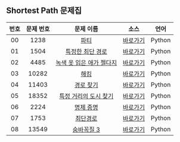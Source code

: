 ## Shortest Path 문제집

| 번호  | 문제 번호 |                            문제 이름                             |         소스         |  언어  |
| :---: | :-------: | :--------------------------------------------------------------: | :------------------: | :----: |
|  00   |   1238    |           [파티](https://www.acmicpc.net/problem/1238)           | [바로가기](../1238)  | Python |
|  01   |   1504    |     [특정한 최단 경로](https://www.acmicpc.net/problem/1504)     | [바로가기](../1504)  | Python |
|  02   |   4485    | [녹색 옷 입은 애가 젤다지](https://www.acmicpc.net/problem/4485) | [바로가기](../4485)  | Python |
|  03   |   10282   |          [해킹](https://www.acmicpc.net/problem/10282)           | [바로가기](../10282) | Python |
|  04   |   11403   |        [경로 찾기](https://www.acmicpc.net/problem/11403)        | [바로가기](../11403) | Python |
|  05   |   18352   |  [특정 거리의 도시 찾기](https://www.acmicpc.net/problem/18352)  | [바로가기](../18352) | Python |
|  06   |   2224    |        [명제 증명](https://www.acmicpc.net/problem/2224)         | [바로가기](../2224)  | Python |
|  07   |   1753    |         [최단경로](https://www.acmicpc.net/problem/1753)         | [바로가기](../1753)  | Python |
|  08   |   13549   |       [숨바꼭질 3](https://www.acmicpc.net/problem/13549)        | [바로가기](../13549) | Python |